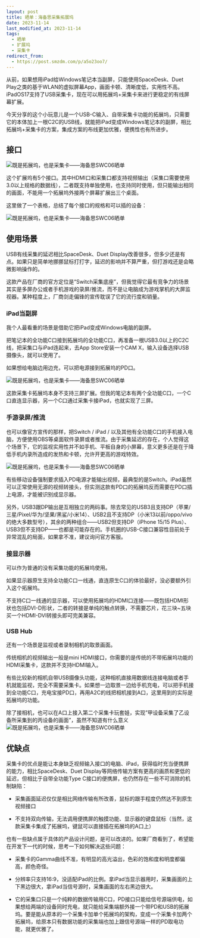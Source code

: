 ```yaml
---
layout: post
title: 晒单：海备思采集拓展坞
date: 2023-11-14
last_modified_at: 2023-11-14
tags:
  - 晒单
  - 扩展坞
  - 采集卡
redirect_from: 
  - https://post.smzdm.com/p/a5o23oo7/
---
```


从前，如果想用iPad给Windows笔记本当副屏，只能使用SpaceDesk、Duet Play之类的基于WLAN的虚拟屏幕App，画面卡顿、清晰度低，实用性不高。iPadOS17支持了USB采集卡，现在可以用拓展坞+采集卡来进行更稳定的有线屏幕扩展。

今天分享的这个小玩意儿是一个USB-C输入、自带采集卡功能的拓展坞，只需要它的本体加上一根C2C的USB线，就能把iPad变成Windows笔记本的副屏，相比拓展坞+采集卡的方案，集成方案的布线更加优雅，便携性也有所进步。

## 接口

![既是拓展坞，也是采集卡——海备思SWC06晒单](https://am.zdmimg.com/202311/04/65461053cfa6c4333.jpg_e1080.jpg)

这个扩展坞有5个接口。其中HDMI口和采集口都支持视频输出（采集口需要使用3.0以上规格的数据线），二者既支持单独使用，也支持同时使用，但只能输出相同的画面，不能用一个拓展坞外接两个屏幕扩展出三个桌面。

这里做了一个表格，总结了每个接口的规格和可以插的设备：

![既是拓展坞，也是采集卡——海备思SWC06晒单](https://qnam.smzdm.com/202311/04/65462714557fd3926.png_e1080.jpg)

## 使用场景

USB有线采集的延迟相比SpaceDesk、Duet Display改善很多，但多少还是有点。如果只是简单地挪挪鼠标打打字，延迟的影响并不算严重，但打游戏还是会略微影响操作的。

这款产品在厂商的官方定位是“Switch采集底座”，但我觉得它最有竞争力的场景其实是多屏办公或者手机游戏的录屏/推流，而不是让电脑成为游戏掌机的大屏监视器。某种程度上，厂商剑走偏锋的宣传耽误了它的流行度和销量。

### iPad当副屏

我个人最看重的场景是借助它把iPad变成Windows电脑的副屏。

把笔记本的全功能C口接到拓展坞的全功能C口，再准备一根USB3.0以上的C2C线，把采集口与iPad连起来，去App Store安装一个CAM X，输入设备选择USB摄像头，就可以使用了。

如果想给电脑边用边充，可以把电源接到拓展坞的PD口。

![既是拓展坞，也是采集卡——海备思SWC06晒单](https://am.zdmimg.com/202311/04/65461c94f103f2240.jpg_e1080.jpg)

这款采集卡拓展坞本身不支持三屏扩展。但我的笔记本有两个全功能C口，一个C口直连显示器，另一个C口通过采集卡接iPad，也就实现了三屏。

### 手游录屏/推流

也可以像官方宣传的那样，把Switch / iPad / 以及其他有全功能C口的手机接入电脑，方便使用OBS等桌面软件录屏或者推流。由于采集延迟的存在，个人觉得这个场景下，它的监视实用性并不如手机、平板自身的小屏幕，意义更多还是在于降低手机内录所造成的发热和卡顿，允许开更高的游戏特效。

![既是拓展坞，也是采集卡——海备思SWC06晒单](https://am.zdmimg.com/202311/04/65461c8f40dc51447.jpg_e1080.jpg)

有些移动设备强制要求插入PD电源才能输出视频，最典型的是Switch。iPad虽然可以正常使用无源的视频转接头，但实测这款有PD口的拓展坞反而需要在PD口插上电源，才能被识别成显示器。

另外，USB3跟DP输出是互相独立的两码事。除去常见的USB3且支持DP（苹果/三星/Pixel/华为/坚果/黑鲨/小米14）、USB2且不支持DP（小米13以前/oppo/vivo的绝大多数型号），其余的两种组合——USB2但支持DP（iPhone 15/15 Plus）、USB3但不支持DP——也都是可能存在的。手机圈的USB-C接口兼容性目前处于异常混乱的局面，如果拿不准，建议询问官方客服。

### 接显示器

可以作为普通的没有采集功能的拓展坞使用。

如果显示器原生支持全功能C口一线通，直连原生C口的体验最好，没必要额外引入这个拓展坞。

不支持C口一线通的显示器，可以使用拓展坞的HDMI口连接——既包括HDMI形状也包括DVI-D形状，二者的转接是单纯的触点转换，不需要芯片，花三块~五块买一个HDMI-DVI转接头即可完美兼容。

### USB Hub

还有一个场景是监视或者录制相机的取景画面。

传统相机的视频输出一般是mini HDMI接口，你需要的是传统的不带拓展坞功能的HDMI采集卡，这款并不支持HDMI输入。

有些比较新的相机自带USB摄像头功能，这种相机直接用数据线连接电脑或者手机就能监视，完全不需要采集卡。如果想一边取景一边给手机充电，可以把手机接到全功能C口，充电宝接PD口，再用A2C的线把相机接到A口，这里用到的实际是拓展坞的功能。

除了接相机，也可以在A口上接入第二个采集卡玩套娃，实现”甲设备采集了乙设备所采集到的丙设备的画面”，虽然不知道有什么意义![既是拓展坞，也是采集卡——海备思SWC06晒单](https://res.smzdm.com/images/emotions/50.png)

## 优缺点

采集卡的优点是能让本身缺乏视频输入接口的电脑、iPad，获得临时充当便携屏的能力，相比SpaceDesk、Duet Display等网络传输方案有更高的画质和更低的延迟，但相比于自带全功能Type C接口的便携屏，也仍然存在一些不可消除的机制缺陷：

- 采集画面延迟仅仅是相比网络传输有所改善，鼠标的跟手程度仍然达不到原生视频接口
    
- 不支持双向传输，无法调用便携屏的触摸功能、显示器的键盘鼠标（当然，这款采集卡集成了拓展坞，键鼠可以直接插在拓展坞的A口上）
    

也有一些缺点属于具体的产品设计问题，是可以改进的。如果厂商看到了，希望能在开发下一代的时候，思考一下如何解决这些问题：

- 采集卡的Gamma曲线不准，有明显的高光溢出，色彩的饱和度和明度都偏高，颜色奇怪。
    
- 分辨率只支持16:9，没适配iPad的比例。拿iPad当显示器用时，采集画面的上下黑边很大，拿iPad当信号源时，采集画面的左右黑边很大。
    
- 它的采集口只是一个纯粹的数据传输用C口，PD接口只能给信号源端供电，如果想给两端的设备同时充电，就只能给采集端额外接一个带PD和USB的拓展坞。要是能从原本的一个采集卡加单个拓展坞的架构，变成一个采集卡加两个拓展坞，给原本只有数据功能的采集端也加上跟信号源端一样的PD取电功能，就更优雅了。